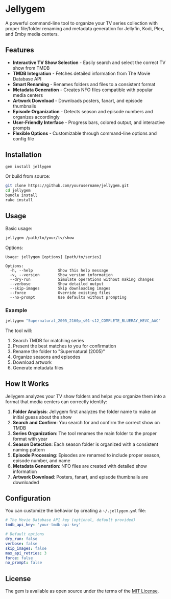 # Jellygem

A powerful command-line tool to organize your TV series collection with proper file/folder renaming and metadata generation for Jellyfin, Kodi, Plex, and Emby media centers.

## Features

- **Interactive TV Show Selection** - Easily search and select the correct TV show from TMDB
- **TMDB Integration** - Fetches detailed information from The Movie Database API
- **Smart Renaming** - Renames folders and files to a consistent format
- **Metadata Generation** - Creates NFO files compatible with popular media centers
- **Artwork Download** - Downloads posters, fanart, and episode thumbnails
- **Episode Organization** - Detects season and episode numbers and organizes accordingly
- **User-Friendly Interface** - Progress bars, colored output, and interactive prompts
- **Flexible Options** - Customizable through command-line options and config file

## Installation

```bash
gem install jellygem
```

Or build from source:

```bash
git clone https://github.com/yourusername/jellygem.git
cd jellygem
bundle install
rake install
```

## Usage

Basic usage:

```bash
jellygem /path/to/your/tv/show
```

Options:

```
Usage: jellygem [options] [path/to/series]

Options:
  -h, --help           Show this help message
  -v, --version        Show version information
  --dry-run            Simulate operations without making changes
  --verbose            Show detailed output
  --skip-images        Skip downloading images
  --force              Override existing files
  --no-prompt          Use defaults without prompting
```

### Example

```bash
jellygem "Supernatural_2005_2160p_s01-s12_COMPLETE_BLUERAY_HEVC_AAC"
```

The tool will:
1. Search TMDB for matching series
2. Present the best matches to you for confirmation
3. Rename the folder to "Supernatural (2005)"
4. Organize seasons and episodes
5. Download artwork
6. Generate metadata files

## How It Works

Jellygem analyzes your TV show folders and helps you organize them into a format that media centers can correctly identify:

1. **Folder Analysis**: Jellygem first analyzes the folder name to make an initial guess about the show
2. **Search and Confirm**: You search for and confirm the correct show on TMDB
3. **Series Organization**: The tool renames the main folder to the proper format with year
4. **Season Detection**: Each season folder is organized with a consistent naming pattern
5. **Episode Processing**: Episodes are renamed to include proper season, episode number, and name
6. **Metadata Generation**: NFO files are created with detailed show information
7. **Artwork Download**: Posters, fanart, and episode thumbnails are downloaded

## Configuration

You can customize the behavior by creating a `~/.jellygem.yml` file:

```yaml
# The Movie Database API key (optional, default provided)
tmdb_api_key: 'your-tmdb-api-key'

# Default options
dry_run: false
verbose: false 
skip_images: false
max_api_retries: 3
force: false
no_prompt: false
```

## License

The gem is available as open source under the terms of the [MIT License](https://opensource.org/licenses/MIT).